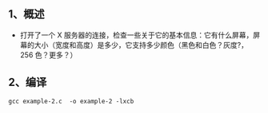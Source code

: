 ## 1、概述
* 打开了一个 X 服务器的连接，检查一些关于它的基本信息：它有什么屏幕，屏幕的大小（宽度和高度）是多少，它支持多少颜色（黑色和白色？灰度?，256 色？更多？）

## 2、编译
```gcc example-2.c  -o example-2 -lxcb```
